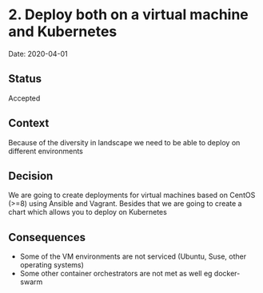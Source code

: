 # 2. Deploy both on a virtual machine and Kubernetes

Date: 2020-04-01

## Status

Accepted

## Context

Because of the diversity in landscape we need to be able to deploy on different environments

## Decision

We are going to create deployments for virtual machines based on CentOS (>=8) using Ansible and Vagrant. 
Besides that we are going to create a chart which allows you to deploy on Kubernetes  

## Consequences

- Some of the VM environments are not serviced (Ubuntu, Suse, other operating systems)
- Some other container orchestrators are not met as well eg docker-swarm